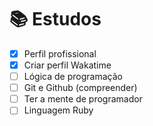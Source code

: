 # :books: Estudos

- [x]  Perfil profissional
- [x]  Criar perfil Wakatime
- [ ]  Lógica de programação
- [ ]  Git e Github (compreender)
- [ ]  Ter a mente de programador
- [ ]  Linguagem Ruby